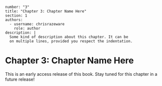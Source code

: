 ```metadata
number: "3"
title: "Chapter 3: Chapter Name Here"
section: 1
authors:
  - username: chrisrazeware
    role: author
description: |
  Some kind of description about this chapter. It can be
  on multiple lines, provided you respect the indentation.
```

# Chapter 3: Chapter Name Here

This is an early access release of this book. Stay tuned for this chapter in a future release!